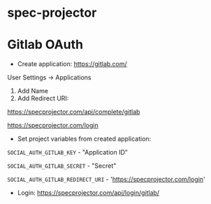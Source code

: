 # spec-projector

# Gitlab OAuth

* Create application: https://gitlab.com/

User Settings -> Applications

1) Add Name
2) Add Redirect URI:

https://specprojector.com/api/complete/gitlab

https://specprojector.com/login

* Set project variables from created application:

`SOCIAL_AUTH_GITLAB_KEY` - "Application ID"

`SOCIAL_AUTH_GITLAB_SECRET` - "Secret"

`SOCIAL_AUTH_GITLAB_REDIRECT_URI` - 'https://specprojector.com/login'

* Login: https://specprojector.com/api/login/gitlab/